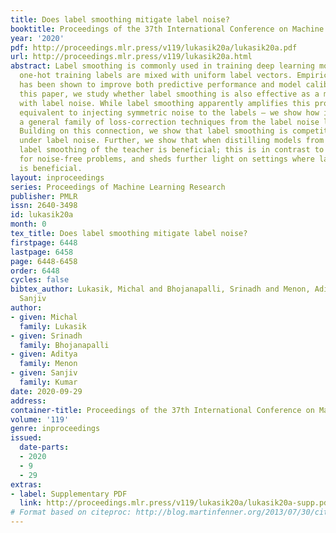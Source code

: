```yaml
---
title: Does label smoothing mitigate label noise?
booktitle: Proceedings of the 37th International Conference on Machine Learning
year: '2020'
pdf: http://proceedings.mlr.press/v119/lukasik20a/lukasik20a.pdf
url: http://proceedings.mlr.press/v119/lukasik20a.html
abstract: Label smoothing is commonly used in training deep learning models, wherein
  one-hot training labels are mixed with uniform label vectors. Empirically, smoothing
  has been shown to improve both predictive performance and model calibration. In
  this paper, we study whether label smoothing is also effective as a means of coping
  with label noise. While label smoothing apparently amplifies this problem — being
  equivalent to injecting symmetric noise to the labels — we show how it relates to
  a general family of loss-correction techniques from the label noise literature.
  Building on this connection, we show that label smoothing is competitive with loss-correction
  under label noise. Further, we show that when distilling models from noisy data,
  label smoothing of the teacher is beneficial; this is in contrast to recent findings
  for noise-free problems, and sheds further light on settings where label smoothing
  is beneficial.
layout: inproceedings
series: Proceedings of Machine Learning Research
publisher: PMLR
issn: 2640-3498
id: lukasik20a
month: 0
tex_title: Does label smoothing mitigate label noise?
firstpage: 6448
lastpage: 6458
page: 6448-6458
order: 6448
cycles: false
bibtex_author: Lukasik, Michal and Bhojanapalli, Srinadh and Menon, Aditya and Kumar,
  Sanjiv
author:
- given: Michal
  family: Lukasik
- given: Srinadh
  family: Bhojanapalli
- given: Aditya
  family: Menon
- given: Sanjiv
  family: Kumar
date: 2020-09-29
address: 
container-title: Proceedings of the 37th International Conference on Machine Learning
volume: '119'
genre: inproceedings
issued:
  date-parts:
  - 2020
  - 9
  - 29
extras:
- label: Supplementary PDF
  link: http://proceedings.mlr.press/v119/lukasik20a/lukasik20a-supp.pdf
# Format based on citeproc: http://blog.martinfenner.org/2013/07/30/citeproc-yaml-for-bibliographies/
---
```

